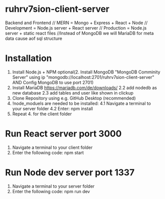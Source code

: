 # ruhrv7sion-client-server
Backend and Frontend
// MERN = Mongo + Express + React + Node
// Development = Node.js server + React server
// Production = Node.js server + static react files
//Instead of MongoDB we will MariaDB for meta data cause aof sql structure



# Installation
1. Install Node.js + NPM
optional(2. Install MongoDB "MongoDB Comminity Server" using ip "mongodb://localhost:2701/ruhrv7sion-client-server" AND Config MongoDB to use port 2701)
2. Install MariaDB https://mariadb.com/de/downloads/
2.2 add nodedb as new database
2.3 add tables and user like shown in clickup 
3. Clone Repository using e.g. GitHub Desktop (recommended)
4. !node_moduels are needed to be installed: 
4.1 Navigate a terminal to your server folder
4.2 Enter: npm install
5. Repeat 4. for the client folder


# Run React server port 3000
1. Navigate a terminal to your client folder
2. Enter the following code: npm start

# Run Node dev server port 1337
1. Navigate a terminal to your server folder
2. Enter the following code: npm run dev

